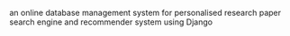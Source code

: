 an online database management system for personalised research paper search engine and recommender system using Django
